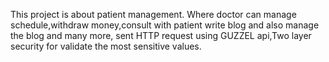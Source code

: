 This project is about patient management. Where doctor can manage schedule,withdraw money,consult with patient write blog and also manage the blog and many more, sent HTTP request using GUZZEL api,Two layer security for validate the most sensitive values.
